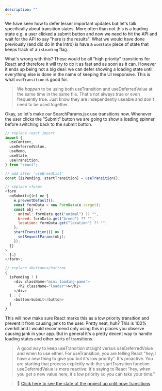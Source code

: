 ```yaml
---
description: ""
---
```


We have seen how to defer lesser important updates but let's talk specifically about transition states. More often than not this is a loading state e.g. a user clicked a submit button and now we need to hit the API and wait for the API to say "here is the results". What we would have done previously (and did do in the Intro) is have a `useState` piece of state that keeps track of a `isLoading` flag.

What's wrong with this? These would be all "high priority" transitions for React and therefore it will try to do it as fast and as soon as it can. However it ends up being not a big deal: we can defer showing a loading state until everything else is done in the name of keeping the UI responsive. This is what `useTransition` is good for.

> We _happen_ to be using both useTransition and useDeferredValue at the same time in the same file. That's not always true or even frequently true. Just know they are independently useable and don't need to be used together.

Okay, so let's make our SearchParams.jsx use transitions now. Whenever the user clicks the "Submit" button we are going to show a loading spinner before switching back to the submit button.

```javascript
// replace react import
import {
  useContext,
  useDeferredValue,
  useMemo,
  useState,
  useTransition,
} from "react";

// add after 'useBreedList'
const [isPending, startTransition] = useTransition();

// replace <form>
<form
  onSubmit={(e) => {
    e.preventDefault();
    const formData = new FormData(e.target);
    const obj = {
      animal: formData.get("animal") ?? "",
      breed: formData.get("breed") ?? "",
      location: formData.get("location") ?? "",
    };
    startTransition(() => {
      setRequestParams(obj);
    });
  }}
>
  […]
</form>;

// replace <button></button>
{
  isPending ? (
    <div className="mini loading-pane">
      <h2 className="loader">🌀</h2>
    </div>
  ) : (
    <button>Submit</button>
  )
}
```

This will now make sure React marks this as a low priority transition and prevent it from causing jank to the user. Pretty neat, huh? This is 100% overkill and I would recommend only using this in places you observe causing jank in your app. But in general it's a pretty decent way to handle loading states and other sorts of transitions.

> A good way to keep useTransition straight versus useDeferredValue and when to use either. For useTransition, you are telling React "hey, I have a new thing to give you but it's low priority". It's proactive. You are starting that process explicitly with the startTransition function. useDeferredValue is more reactive. It's saying to React "hey, when you get a new value here, it's low priority so you can take your time."

> 🏁 [Click here to see the state of the project up until now: transitions][step]

[step]: https://github.com/btholt/citr-v8-project/tree/master/transitions
